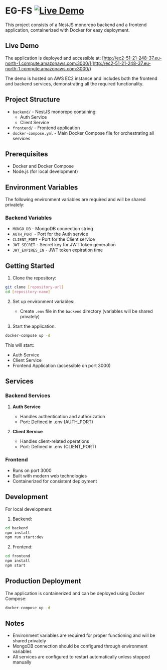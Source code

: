 # EG-FS [![Live Demo](https://img.shields.io/badge/Live%20Demo-Click%20Here-blue)](http://ec2-51-21-248-37.eu-north-1.compute.amazonaws.com:3000/)

This project consists of a NestJS monorepo backend and a frontend application, containerized with Docker for easy deployment.

## Live Demo

The application is deployed and accessible at:
[http://ec2-51-21-248-37.eu-north-1.compute.amazonaws.com:3000/](http://ec2-51-21-248-37.eu-north-1.compute.amazonaws.com:3000/)

The demo is hosted on AWS EC2 instance and includes both the frontend and backend services, demonstrating all the required functionality.

## Project Structure

- `backend/` - NestJS monorepo containing:
  - Auth Service
  - Client Service
- `frontend/` - Frontend application
- `docker-compose.yml` - Main Docker Compose file for orchestrating all services

## Prerequisites

- Docker and Docker Compose
- Node.js (for local development)

## Environment Variables

The following environment variables are required and will be shared privately:

### Backend Variables
- `MONGO_DB` - MongoDB connection string
- `AUTH_PORT` - Port for the Auth service
- `CLIENT_PORT` - Port for the Client service
- `JWT_SECRET` - Secret key for JWT token generation
- `JWT_EXPIRES_IN` - JWT token expiration time

## Getting Started

1. Clone the repository:
```bash
git clone [repository-url]
cd [repository-name]
```

2. Set up environment variables:
   - Create `.env` file in the `backend` directory (variables will be shared privately)

3. Start the application:
```bash
docker-compose up -d
```

This will start:
- Auth Service
- Client Service
- Frontend Application (accessible on port 3000)

## Services

### Backend Services

1. **Auth Service**
   - Handles authentication and authorization
   - Port: Defined in .env (AUTH_PORT)

2. **Client Service**
   - Handles client-related operations
   - Port: Defined in .env (CLIENT_PORT)

### Frontend

- Runs on port 3000
- Built with modern web technologies
- Containerized for consistent deployment

## Development

For local development:

1. Backend:
```bash
cd backend
npm install
npm run start:dev
```

2. Frontend:
```bash
cd frontend
npm install
npm start
```

## Production Deployment

The application is containerized and can be deployed using Docker Compose:

```bash
docker-compose up -d
```

## Notes

- Environment variables are required for proper functioning and will be shared privately
- MongoDB connection should be configured through environment variables
- All services are configured to restart automatically unless stopped manually
